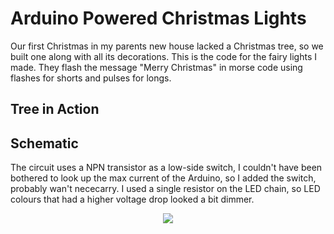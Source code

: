 # Arduino Powered Christmas Lights
Our first Christmas in my parents new house lacked a Christmas tree, so we built one along with all its decorations. This is the code for the fairy lights I made. They flash the message "Merry Christmas" in morse code using flashes for shorts and pulses for longs.

## Tree in Action

## Schematic
The circuit uses a NPN transistor as a low-side switch, I couldn't have been bothered to look up the max current of the Arduino, so I added the switch, probably wan't nececarry. I used a single resistor on the LED chain, so LED colours that had a higher voltage drop looked a bit dimmer.

<p align="center">
  <img src="https://rawgithub.com/IgniparousTempest/arduino-christmas-lights/master/christmas_lights_schematic.svg"/>
</p>
